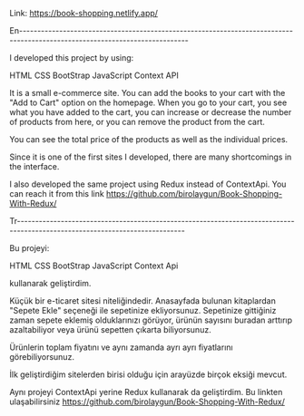 Link: https://book-shopping.netlify.app/

En----------------------------------------------------------------------------------------------------------------------------

I developed this project by using:

HTML
CSS
BootStrap
JavaScript
Context API

It is a small e-commerce site.
You can add the books to your cart with the "Add to Cart" option on the homepage.
When you go to your cart, you see what you have added to the cart, you can increase or decrease the number of products from here, or you can remove the product from the cart.

You can see the total price of the products as well as the individual prices.

Since it is one of the first sites I developed, there are many shortcomings in the interface.

I also developed the same project using Redux instead of ContextApi. You can reach it from this link https://github.com/birolaygun/Book-Shopping-With-Redux/

Tr----------------------------------------------------------------------------------------------------------------------------

Bu projeyi:

HTML
CSS
BootStrap
JavaScript
Context Api

kullanarak geliştirdim. 

Küçük bir e-ticaret sitesi niteliğindedir.
Anasayfada bulunan kitaplardan "Sepete Ekle" seçeneği ile sepetinize ekliyorsunuz.
Sepetinize gittiğiniz zaman sepete eklemiş olduklarınızı görüyor, ürünün sayısını buradan arttırıp azaltabiliyor veya ürünü sepetten çıkarta biliyorsunuz.

Ürünlerin toplam fiyatını ve aynı zamanda ayrı ayrı fiyatlarını görebiliyorsunuz. 

İlk geliştirdiğim sitelerden birisi olduğu için arayüzde birçok eksiği mevcut.

Aynı projeyi ContextApi yerine Redux kullanarak da geliştirdim. Bu linkten ulaşabilirsiniz https://github.com/birolaygun/Book-Shopping-With-Redux/

